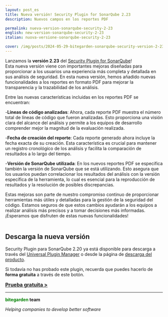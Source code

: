 ```yaml
---
layout: post_es
title: Nueva versión! Security Plugin for SonarQube 2.23
description: Nuevos campos en los reportes PDF

permalink: nueva-version-sonarqube-security-2-23
english: new-version-sonarqube-security-2-23
italian: nuova-versione-sonarqube-security-2-23

cover: /img/posts/2024-05-29-bitegarden-sonarqube-security-version-2-23_ES.png
---
```


Lanzamos la **versión 2.23** del [Security Plugin for SonarQube](sonarqube-security)!
<br/>
Esta nueva versión viene con importantes mejoras diseñadas para proporcionar a los usuarios una experiencia más completa y detallada en sus análisis de seguridad. En esta nueva versión, hemos añadido nuevas funcionalidades a los reportes en formato PDF para mejorar la transparencia y la trazabilidad de los análisis.

Entre las nuevas características incluidas en los reportes PDF se encuentran:

-**Líneas de código analizadas**: Ahora, cada reporte PDF muestra el número total de líneas de código que fueron analizadas. Esto proporciona una visión clara del alcance del análisis y permite a los equipos de desarrollo comprender mejor la magnitud de la evaluación realizada.

-**Fecha de creación del reporte**: Cada reporte generado ahora incluye la fecha exacta de su creación. Esta característica es crucial para mantener un registro cronológico de los análisis y facilita la comparación de resultados a lo largo del tiempo.

-**Versión de SonarQube utilizada**: En los nuevos reportes PDF se especifica también la versión de SonarQube que se está utilizando. Esto asegura que los usuarios puedan correlacionar los resultados del análisis con la versión específica de la herramienta, lo cual es esencial para la reproducción de resultados y la resolución de posibles discrepancias.

Estas mejoras son parte de nuestro compromiso continuo de proporcionar herramientas más útiles y detalladas para la gestión de la seguridad del código. Estamos seguros de que estos cambios ayudarán a los equipos a realizar análisis más precisos y a tomar decisiones más informadas. ¡Esperamos que disfruten de estas nuevas funcionalidades!
<br />
<br />
## Descarga la nueva versión

Security Plugin para SonarQube 2.20 ya está disponible para descarga a través del [Universal Plugin Manager](/es/sonarqube-upm)  o desde la página de [descarga del producto](/es/sonarqube-security-trial-form).

Si todavía no has probado este plugin, recuerda que puedes hacerlo de **forma gratuita** a través de este botón.

<a href = "/sonarqube-security#product-block-center" class = "btn btn-primary btn-call-to-action fancybox" style = "font-weight: bold; font-size: 16px; text-transform : mayúsculas; "> Prueba gratuita > </a>

---
**<span style="color: green">bitegarden</span> team**

_Helping companies to develop better software_